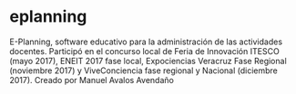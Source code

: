 # eplanning
E-Planning, software educativo para la administración de las actividades docentes. Participó en el concurso local de Feria de Innovación ITESCO (mayo 2017), ENEIT 2017 fase local, Expociencias Veracruz Fase Regional (noviembre 2017) y ViveConciencia fase regional y Nacional (diciembre 2017).
Creado por
Manuel Avalos Avendaño
